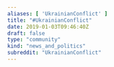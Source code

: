 ```yaml
---
aliases: [ 'UkrainianConflict' ]
title: "#UkrainianConflict"
date: 2019-01-03T09:46:40Z
draft: false
type: "community"
kind: "news_and_politics"
subreddit: "UkrainianConflict"
---
```

